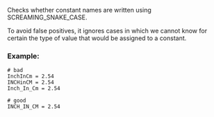 Checks whether constant names are written using
SCREAMING_SNAKE_CASE.

To avoid false positives, it ignores cases in which we cannot know
for certain the type of value that would be assigned to a constant.

### Example:
    # bad
    InchInCm = 2.54
    INCHinCM = 2.54
    Inch_In_Cm = 2.54

    # good
    INCH_IN_CM = 2.54